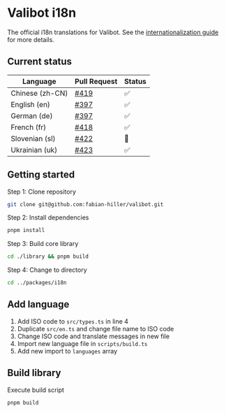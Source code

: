 # Valibot i18n

The official i18n translations for Valibot. See the [internationalization guide](https://valibot.dev/guides/internationalization/) for more details.

## Current status

| Language        | Pull Request       | Status |
| --------------- | ------------------ | ------ |
| Chinese (zh-CN) | [#419][pr-419-url] | ✅     |
| English (en)    | [#397][pr-397-url] | ✅     |
| German (de)     | [#397][pr-397-url] | ✅     |
| French (fr)     | [#418][pr-418-url] | ✅     |
| Slovenian (sl)  | [#422][pr-422-url] | 🚧     |
| Ukrainian (uk)  | [#423][pr-423-url] | ✅     |

[pr-397-url]: https://github.com/fabian-hiller/valibot/pull/397
[pr-418-url]: https://github.com/fabian-hiller/valibot/pull/418
[pr-419-url]: https://github.com/fabian-hiller/valibot/pull/419
[pr-422-url]: https://github.com/fabian-hiller/valibot/pull/422
[pr-423-url]: https://github.com/fabian-hiller/valibot/pull/423

## Getting started

Step 1: Clone repository

```bash
git clone git@github.com:fabian-hiller/valibot.git
```

Step 2: Install dependencies

```bash
pnpm install
```

Step 3: Build core library

```bash
cd ./library && pnpm build
```

Step 4: Change to directory

```bash
cd ../packages/i18n
```

## Add language

1. Add ISO code to `src/types.ts` in line 4
2. Duplicate `src/en.ts` and change file name to ISO code
3. Change ISO code and translate messages in new file
4. Import new language file in `scripts/build.ts`
5. Add new import to `languages` array

## Build library

Execute build script

```bash
pnpm build
```
